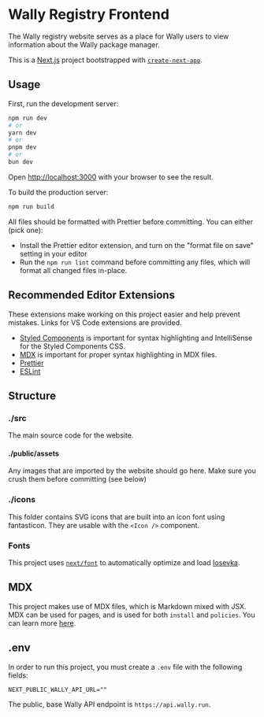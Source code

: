 # Wally Registry Frontend

The Wally registry website serves as a place for Wally users to view information about the Wally package manager.

This is a [Next.js](https://nextjs.org) project bootstrapped with [`create-next-app`](https://nextjs.org/docs/app/api-reference/cli/create-next-app).

## Usage

First, run the development server:

```bash
npm run dev
# or
yarn dev
# or
pnpm dev
# or
bun dev
```

Open [http://localhost:3000](http://localhost:3000) with your browser to see the result.

To build the production server:

```bash
npm run build
```

All files should be formatted with Prettier before committing. You can either (pick one):

- Install the Prettier editor extension, and turn on the "format file on save" setting in your editor
- Run the `npm run lint` command before committing any files, which will format all changed files in-place.

## Recommended Editor Extensions

These extensions make working on this project easier and help prevent mistakes. Links for VS Code extensions are provided.

- [Styled Components](https://marketplace.visualstudio.com/items?itemName=jpoissonnier.vscode-styled-components) is important for syntax highlighting and IntelliSense for the Styled Components CSS.
- [MDX](https://marketplace.visualstudio.com/items?itemName=silvenon.mdx) is important for proper syntax highlighting in MDX files.
- [Prettier](https://marketplace.visualstudio.com/items?itemName=esbenp.prettier-vscode)
- [ESLint](https://marketplace.visualstudio.com/items?itemName=dbaeumer.vscode-eslint)

## Structure

### ./src

The main source code for the website.

#### ./public/assets

Any images that are imported by the website should go here. Make sure you crush them before committing (see below)

### ./icons

This folder contains SVG icons that are built into an icon font using fantasticon. They are usable with the `<Icon />` component.

### Fonts

This project uses [`next/font`](https://nextjs.org/docs/app/building-your-application/optimizing/fonts) to automatically optimize and load [Iosevka](https://typeof.net/Iosevka/).

## MDX

This project makes use of MDX files, which is Markdown mixed with JSX. MDX can be used for pages, and is used for both `install` and `policies`. You can learn more [here](https://mdxjs.com/).

## .env

In order to run this project, you must create a `.env` file with the following fields:

```
NEXT_PUBLIC_WALLY_API_URL=""
```

The public, base Wally API endpoint is `https://api.wally.run`.
